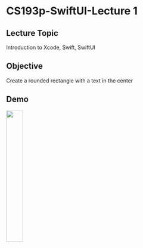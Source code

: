 #  CS193p-SwiftUI-Lecture 1

## Lecture Topic
Introduction to Xcode, Swift, SwiftUI

## Objective 
Create a rounded rectangle with a text in the center

## Demo
<img src="https://user-images.githubusercontent.com/87092187/236478702-c67efd86-dcfb-4d47-bbf5-48760552f359.png"  width="30%">

